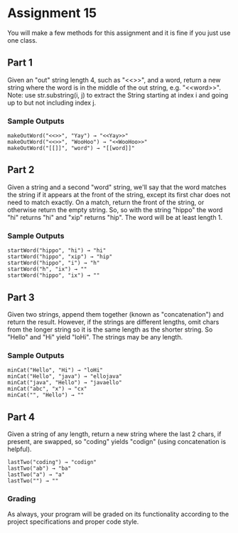 # Assignment 15

You will make a few methods for this assignment and it is fine if you just use one class.

## Part 1
Given an "out" string length 4, such as "\<\<\>\>", and a word, return a new string where the word is in the middle of the out string, e.g. "\<\<word\>\>". Note: use str.substring(i, j) to extract the String starting at index i and going up to but not including index j.

### Sample Outputs

```
makeOutWord("<<>>", "Yay") → "<<Yay>>"
makeOutWord("<<>>", "WooHoo") → "<<WooHoo>>"
makeOutWord("[[]]", "word") → "[[word]]"
```

## Part 2

Given a string and a second "word" string, we'll say that the word matches the string if it appears at the front of the string, except its first char does not need to match exactly. On a match, return the front of the string, or otherwise return the empty string. So, so with the string "hippo" the word "hi" returns "hi" and "xip" returns "hip". The word will be at least length 1.

### Sample Outputs

```
startWord("hippo", "hi") → "hi"
startWord("hippo", "xip") → "hip"
startWord("hippo", "i") → "h"
startWord("h", "ix") → ""
startWord("hippo", "ix") → ""
```

## Part 3

Given two strings, append them together (known as "concatenation") and return the result. However, if the strings are different lengths, omit chars from the longer string so it is the same length as the shorter string. So "Hello" and "Hi" yield "loHi". The strings may be any length.

### Sample Outputs

```
minCat("Hello", "Hi") → "loHi"
minCat("Hello", "java") → "ellojava"
minCat("java", "Hello") → "javaello"
minCat("abc", "x") → "cx"
minCat("", "Hello") → ""
```

## Part 4

Given a string of any length, return a new string where the last 2 chars, if present, are swapped, so "coding" yields "codign" (using concatenation is helpful).

```
lastTwo("coding") → "codign"
lastTwo("ab") → "ba"
lastTwo("a") → "a"
lastTwo("") → ""
```

### Grading

As always, your program will be graded on its functionality according to the project specifications and proper code style.

